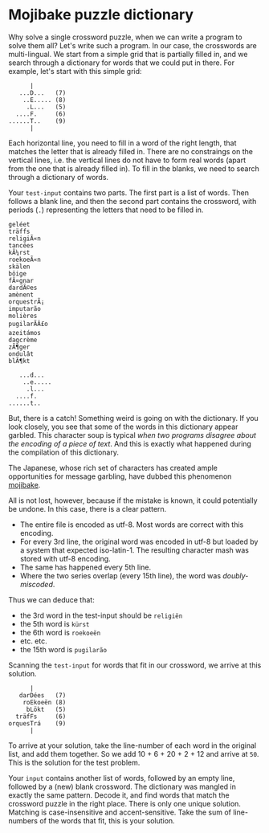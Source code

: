 # Mojibake puzzle dictionary

Why solve a single crossword puzzle, when we can write a program to solve them all? Let's write such a program. In our case, the crosswords are multi-lingual. We start from a simple grid that is partially filled in, and we search through a dictionary for words that we could put in there. For example, let's start with this simple grid:

```
      |
   ...D...   (7)
    ..E..... (8)
     .L...   (5)
  ....F.     (6)
......T..    (9)
      |
```

Each horizontal line, you need to fill in a word of the right length, that matches the letter that is already filled in. There are no constraings on the vertical lines, i.e. the vertical lines do not have to form real words (apart from the one that is already filled in). To fill in the blanks, we need to search through a dictionary of words. 

Your `test-input` contains two parts. The first part is a list of words. Then follows a blank line, and then the second part contains the  crossword, with periods (`.`) representing the letters that need to be filled in.

```
geléet
träffs
religiÃ«n
tancées
kÃ¼rst
roekoeÃ«n
skälen
böige
fÃ¤gnar
dardÃ©es
amènent
orquestrÃ¡
imputarão
molières
pugilarÃÂ£o
azeitámos
dagcrème
zÃ¶ger
ondulât
blÃ¶kt

   ...d...
    ..e.....
     .l...
  ....f.
......t..
```

But, there is a catch! Something weird is going on with the dictionary. If you look closely, you see that some of the words in this dictionary appear garbled. This character soup is typical *when two programs disagree about the encoding of a piece of text*. And this is exactly what happened during the compilation of this dictionary. 

The Japanese, whose rich set of characters has created ample opportunities for message garbling, have dubbed this phenomenon [mojibake](https://en.wikipedia.org/wiki/Mojibake). 

All is not lost, however, because if the mistake is known, it could potentially be undone. In this case, there is a clear pattern.

* The entire file is encoded as utf-8. Most words are correct with this encoding.
* For every 3rd line, the original word was encoded in utf-8 but loaded by a system that expected iso-latin-1. The resulting character mash was stored with utf-8 encoding. 
* The same has happened every 5th line.
* Where the two series overlap (every 15th line), the word was *doubly-miscoded*.

Thus we can deduce that:

* the 3rd word in the test-input should be `religiën`
* the 5th word is `kürst`
* the 6th word is `roekoeën`
* etc. etc.
* the 15th word is `pugilarão`

Scanning the `test-input` for words that fit in our crossword, we arrive at this solution. 

```
      |     
   darDées   (7)
    roEkoeën (8)
     bLökt   (5)
  träfFs     (6)
orquesTrá    (9)
      |    
```

To arrive at your solution, take the line-number of each word in the original list, and add them together. 
So we add 10 + 6 + 20 + 2 + 12 and arrive at `50`. This is the solution for the test problem.

Your `input` contains another list of words, followed by an empty line, followed by a (new) blank crossword. The dictionary was mangled in exactly the same pattern. Decode it, and find words that match the crossword puzzle in the right place. There is only one unique solution. Matching is case-insensitive and accent-sensitive. Take the sum of line-numbers of the words that fit, this is your solution.
